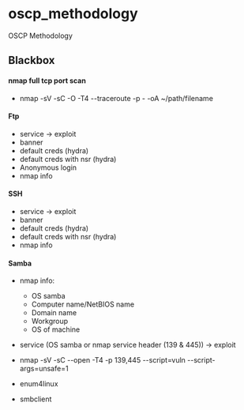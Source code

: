 # oscp_methodology
OSCP Methodology


## Blackbox
#### nmap full tcp port scan
* nmap <ip> -sV -sC -O -T4 --traceroute -p - -oA ~/path/filename

#### Ftp
* service -> exploit
* banner
* default creds (hydra)
* default creds with nsr (hydra)
* Anonymous login
* nmap info

#### SSH
* service -> exploit
* banner
* default creds (hydra)
* default creds with nsr (hydra)
* nmap info

#### Samba
* nmap info:
  * OS samba
  * Computer name/NetBIOS name
  * Domain name
  * Workgroup
  * OS of machine

* service (OS samba or nmap service header (139 & 445)) -> exploit
* nmap -sV -sC --open -T4  -p 139,445 --script=vuln --script-args=unsafe=1 <ip>
* enum4linux
* smbclient
 
